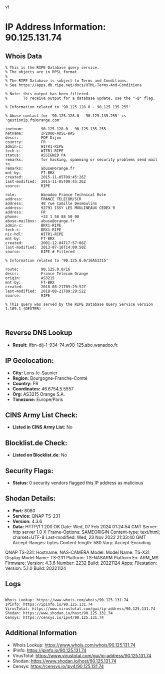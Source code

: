 vt
# IP Address Information: 90.125.131.74

## Whois Data
```
% This is the RIPE Database query service.
% The objects are in RPSL format.
%
% The RIPE Database is subject to Terms and Conditions.
% See https://apps.db.ripe.net/docs/HTML-Terms-And-Conditions

% Note: this output has been filtered.
%       To receive output for a database update, use the "-B" flag.

% Information related to '90.125.128.0 - 90.125.135.255'

% Abuse contact for '90.125.128.0 - 90.125.135.255' is 'gestionip.ft@orange.com'

inetnum:        90.125.128.0 - 90.125.135.255
netname:        IP2000-ADSL-BAS
descr:          POP Dijon
country:        FR
admin-c:        WITR1-RIPE
tech-c:         WITR1-RIPE
status:         ASSIGNED PA
remarks:        for hacking, spamming or security problems send mail to
remarks:        abuse@orange.fr
mnt-by:         FT-BRX
created:        2015-11-05T09:45:26Z
last-modified:  2015-11-05T09:45:26Z
source:         RIPE

role:           Wanadoo France Technical Role
address:        FRANCE TELECOM/SCR
address:        48 rue Camille Desmoulins
address:        92791 ISSY LES MOULINEAUX CEDEX 9
address:        FR
phone:          +33 1 58 88 50 00
abuse-mailbox:  abuse@orange.fr
admin-c:        BRX1-RIPE
tech-c:         BRX1-RIPE
nic-hdl:        WITR1-RIPE
mnt-by:         FT-BRX
created:        2001-12-04T17:57:08Z
last-modified:  2013-07-16T14:09:50Z
source:         RIPE # Filtered

% Information related to '90.125.0.0/16AS3215'

route:          90.125.0.0/16
descr:          France Telecom Orange
origin:         AS3215
mnt-by:         FT-BRX
created:        2018-08-21T09:29:52Z
last-modified:  2018-08-21T09:29:52Z
source:         RIPE

% This query was served by the RIPE Database Query Service version 1.109.1 (DEXTER)



```
## Reverse DNS Lookup
- **Result:** lfbn-dij-1-934-74.w90-125.abo.wanadoo.fr.

## IP Geolocation:
- **City:** Lons-le-Saunier
- **Region:** Bourgogne-Franche-Comté
- **Country:** FR
- **Coordinates:** 46.6754,5.5557
- **Org:** AS3215 Orange S.A.
- **Timezone:** Europe/Paris

## CINS Army List Check:
- **Listed in CINS Army List:** 
No

## Blocklist.de Check:
- **Listed on Blocklist.de:** 
No

## Security Flags:
- **Status:** 0 security vendors flagged this IP address as malicious

## Shodan Details:
- **Port:** 8080
- **Service:** QNAP TS-231
- **Version:** 4.3.6
- **Data:** HTTP/1.1 200 OK
Date: Wed, 07 Feb 2024 01:24:54 GMT
Server: http server 1.0
X-Frame-Options: SAMEORIGIN
Content-type: text/html; charset=UTF-8
Last-modified: Wed, 23 Nov 2022 21:33:40 GMT
Accept-Ranges: bytes
Content-length: 580
Vary: Accept-Encoding


QNAP TS-231:
  Hostname: NAS-CAMERA
  Model:
    Model Name: TS-X31
    Display Model Name: TS-231
    Platform: TS-NASARM
    Platform Ex: ARM_MS
  Firmware:
    Version: 4.3.6
    Number: 2232
    Build: 20221124
  Apps:
    Filestation:
      Version: 5.1.0
      Build: 20221124


## Logs
```

Whois Lookup: https://www.whois.com/whois/90.125.131.74
IPinfo: https://ipinfo.io/90.125.131.74
VirusTotal: https://www.virustotal.com/gui/ip-address/90.125.131.74
Shodan: https://www.shodan.io/host/90.125.131.74
Censys: https://censys.io/ipv4/90.125.131.74

```
## Additional Information
- Whois Lookup: https://www.whois.com/whois/90.125.131.74
- IPinfo: https://ipinfo.io/90.125.131.74
- VirusTotal: https://www.virustotal.com/gui/ip-address/90.125.131.74
- Shodan: https://www.shodan.io/host/90.125.131.74
- Censys: https://censys.io/ipv4/90.125.131.74


